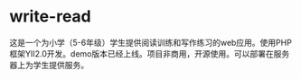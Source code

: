 # write-read
这是一个为小学（5-6年级）学生提供阅读训练和写作练习的web应用。使用PHP框架YII2.0开发。demo版本已经上线。项目非商用，开源使用。可以部署在服务器上为学生提供服务。
